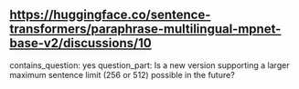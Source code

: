 ## https://huggingface.co/sentence-transformers/paraphrase-multilingual-mpnet-base-v2/discussions/10

contains_question: yes
question_part: Is a new version supporting a larger maximum sentence limit (256 or 512) possible in the future?